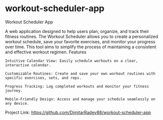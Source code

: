 ﻿# workout-scheduler-app

Workout Scheduler App

A web application designed to help users plan, organize, and track their fitness routines. The Workout Scheduler allows you to create a personalized workout schedule, save your favorite exercises, and monitor your progress over time. This tool aims to simplify the process of maintaining a consistent and effective workout regimen.
Features

    Intuitive Calendar View: Easily schedule workouts on a clear, interactive calendar.

    Customizable Routines: Create and save your own workout routines with specific exercises, sets, and reps.

    Progress Tracking: Log completed workouts and monitor your fitness journey.

    Mobile-Friendly Design: Access and manage your schedule seamlessly on any device.

Project Link: https://github.com/DimitarRadev88/workout-scheduler-app
